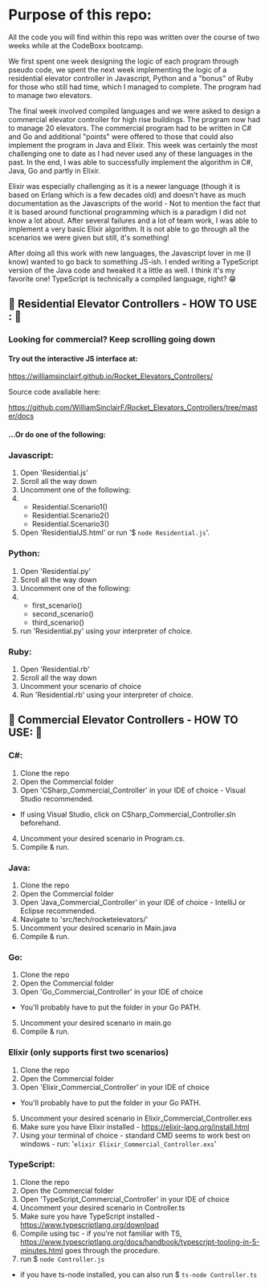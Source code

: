 # Purpose of this repo:

All the code you will find within this repo was written over the course of two weeks while at the CodeBoxx bootcamp.

We first spent one week designing the logic of each program through pseudo code, we spent the next week implementing the logic of a residential elevator controller in
Javascript, Python and a "bonus" of Ruby for those who still had time, which I managed to complete. The program had to manage two elevators.

The final week involved compiled languages and we were asked to design a commercial elevator controller for high rise buildings. The program now had to manage 20 elevators.
The commercial program had to be written in C# and Go and additional "points" were offered to those that could also implement the program in Java and Elixir. This week was certainly the most challenging one to date as I had never used any of these languages in the past. In the end, I was able to successfully implement the algorithm in C#, Java, Go and partly in Elixir.

Elixir was especially challenging as it is a newer language (though it is based on Erlang which is a few decades old) and doesn't have as much documentation as the Javascripts of the world - Not to mention the fact that it is based around functional programming which is a paradigm I did not know a lot about. After several failures and a lot of team work, I was able to implement a very basic Elixir algorithm. It is not able to go through all the scenarios we were given but still, it's something!

After doing all this work with new languages, the Javascript lover in me (I know) wanted to go back to something JS-ish. I ended writing a TypeScript version of the Java code and tweaked it a little as well. I think it's my favorite one! TypeScript is technically a compiled language, right? 😁

## 🚀 Residential Elevator Controllers - HOW TO USE : 🚀

### Looking for commercial? Keep scrolling going down

#### Try out the interactive JS interface at:

https://williamsinclairf.github.io/Rocket_Elevators_Controllers/

Source code available here:

https://github.com/WilliamSinclairF/Rocket_Elevators_Controllers/tree/master/docs

#### ...Or do one of the following:

### Javascript:

1. Open 'Residential.js'
2. Scroll all the way down
3. Uncomment one of the following:
4. - Residential.Scenario1()
   - Residential.Scenario2()
   - Residential.Scenario3()
5. Open 'ResidentialJS.html' or run '\$ `node Residential.js`'.

### Python:

1. Open 'Residential.py'
2. Scroll all the way down
3. Uncomment one of the following:
4. - first_scenario()
   - second_scenario()
   - third_scenario()
5. run 'Residential.py' using your interpreter of choice.

### Ruby:

1. Open 'Residential.rb'
2. Scroll all the way down
3. Uncomment your scenario of choice
4. Run 'Residential.rb' using your interpreter of choice.




## 🚀 Commercial Elevator Controllers - HOW TO USE: 🚀

### C#:
1. Clone the repo
2. Open the Commercial folder
3. Open 'CSharp_Commercial_Controller' in your IDE of choice - Visual Studio recommended.
- If using Visual Studio, click on CSharp_Commercial_Controller.sln beforehand.
4. Uncomment your desired scenario in Program.cs.
5. Compile & run.

### Java:
1. Clone the repo
2. Open the Commercial folder
3. Open 'Java_Commercial_Controller' in your IDE of choice - IntelliJ or Eclipse recommended.
4. Navigate to 'src/tech/rocketelevators/'
5. Uncomment your desired scenario in Main.java
6. Compile & run.

### Go:
1. Clone the repo
2. Open the Commercial folder
3. Open 'Go_Commercial_Controller' in your IDE of choice
- You'll probably have to put the folder in your Go PATH.
5. Uncomment your desired scenario in main.go
6. Compile & run.

### Elixir (only supports first two scenarios)
1. Clone the repo
2. Open the Commercial folder
3. Open 'Elixir_Commercial_Controller' in your IDE of choice
- You'll probably have to put the folder in your Go PATH.
5. Uncomment your desired scenario in Elixir_Commercial_Controller.exs
6. Make sure you have Elixir installed - https://elixir-lang.org/install.html
7. Using your terminal of choice - standard CMD seems to work best on windows - run: '`elixir Elixir_Commercial_Controller.exs`'

### TypeScript:
1. Clone the repo
2. Open the Commercial folder
3. Open 'TypeScript_Commercial_Controller' in your IDE of choice
5. Uncomment your desired scenario in Controller.ts
6. Make sure you have TypeScript installed - https://www.typescriptlang.org/download
7. Compile using tsc - if you're not familiar with TS, https://www.typescriptlang.org/docs/handbook/typescript-tooling-in-5-minutes.html goes through the procedure.
8. run $ `node Controller.js`
- if you have ts-node installed, you can also run $ `ts-node Controller.ts`